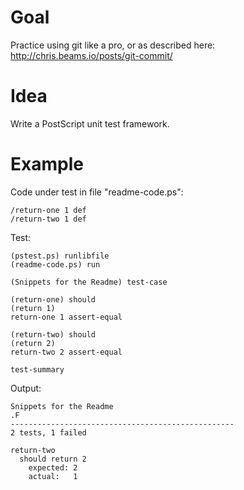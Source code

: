 Goal
====

Practice using git like a pro, or as described here:
http://chris.beams.io/posts/git-commit/


Idea
====

Write a PostScript unit test framework.


Example
=======

Code under test in file "readme-code.ps":

    /return-one 1 def
    /return-two 1 def

Test:

    (pstest.ps) runlibfile
    (readme-code.ps) run

    (Snippets for the Readme) test-case

    (return-one) should
    (return 1)
    return-one 1 assert-equal

    (return-two) should
    (return 2)
    return-two 2 assert-equal

    test-summary

Output:

    Snippets for the Readme
    .F
    --------------------------------------------------
    2 tests, 1 failed

    return-two
      should return 2
        expected: 2
        actual:   1
